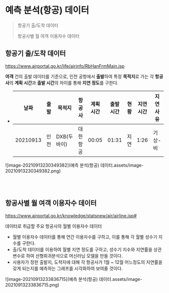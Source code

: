 # 예측 분석(항공) 데이터

> 항공기 출/도착 데이터
>
> 항공사별 월 여객 이용자수 데이터

## 항공기 출/도착 데이터

https://www.airportal.go.kr/life/airinfo/RbHanFrmMain.jsp

**여객** 건의 출발 데이터를 기준으로, 인천 공항에서 **출발**하여 특정 **목적지**로 가는 각 **항공사**의 **계획 시간**과 **출발 시간**의 차이를 통해 **지연 정도**를 구한다.

+ | 날짜     | 출발 | 목적지      | 항공사   | 계획 시간 | 출발 시간 | 현황 | 지연 시간 | 지연 사유 |
  | -------- | ---- | ----------- | -------- | --------- | --------- | ---- | --------- | --------- |
  | 20210913 | 인천 | DXB(두바이) | 대한항공 | 00:05     | 01:31     | 지연 | 1:26      | 기상-비   |

  

![image-20210913230349382](예측 분석(항공) 데이터.assets/image-20210913230349382.png)

<br/>

<br/>

## 항공사별 월 여객 이용자수 데이터

https://www.airportal.go.kr/knowledge/statsnew/air/airline.jsp#

데이터로 취급할 주요 항공사의 월별 이용자수 데이터

+ 월별 이용자수 데이터를 통해 연간 이용자수를 구하고, 이를 통해 각 월별 성수기 지수를 구한다.
+ 출/도착 데이터를 이용하여 월별 지연 정도를 구하고, 성수기 지수와 지연률을 상관 변수로 하여 선형회귀분석으로 머신러닝 모델을 만들 것이다.
+ 사용자가 정한 출발지, 도착지에 대해 각 항공사가 1월 ~ 12월 어느정도의 지연률을 갖게 되는지를 예측하는 그래프를 시각화하여 보여줄 것이다.

![image-20210913233836715](예측 분석(항공) 데이터.assets/image-20210913233836715.png)

